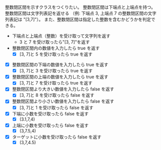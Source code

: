 整数閉区間を示すクラスをつくりたい。
整数閉区間は下端点と上端点を持つ。
整数閉区間は文字列表記を返せる
（例: 下端点 3, 上端点 7 の整数閉区間の文字列表記は "[3,7]"）。
また、整数閉区間は指定した整数を含むかどうかを判定できる。

-   下端点と上端点（整数）を受け取って文字列を返す
    -   3 と 7 を受け取ったら"[3, 7]"を返す
-   整数閉区間内の数値を入力したら true を返す
    -   [x] [3, 7]と 5 を受け取ったら true を返す
-   [x] 整数閉区間の下端の数値を入力したら true を返す
    -   [x] [3, 7]と 3 を受け取ったら true を返す
-   [x] 整数閉区間の上端の数値を入力したら true を返す
    -   [x] [3, 7]と 7 を受け取ったら true を返す
-   [x] 整数閉区間より大きい数値を入力したら false を返す
    -   [x] [3, 7]と 8 を受け取ったら false を返す
-   [x] 整数閉区間より小さい数値を入力したら false を返す
    -   [x] [3, 7]と 1 を受け取ったら false を返す
-   [x] 下端に小数を受け取ったら false を返す
    -   [x] (3.1,7,4)
-   [x] 上端に小数を受け取ったら false を返す
    -   [x] (3,7.5,4)
-   [x] ターゲットに小数を受け取ったら false を返す
    -   [x] (3,7,4.5)
